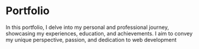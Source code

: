 # Portfolio
 In this portfolio, I delve into my personal and professional journey, showcasing my experiences, education, and achievements. I aim to convey my unique perspective, passion, and dedication to web development
